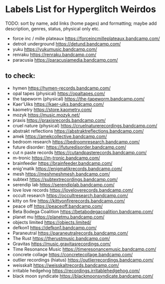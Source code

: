 # Labels List for Hyperglitch Weirdos

TODO: sort by name, add links (home pages) and formatting; maybe add description, genres, status, physical only etc.

- force inc / mille plateaux https://forceincmilleplateaux.bandcamp.com/
- detroit underground https://detund.bandcamp.com/
- yuku https://yukumusic.bandcamp.com/
- renraku https://renraku.bandcamp.com/
- paracusia https://paracusiamedia.bandcamp.com/

## to check:
- hymen https://hymen-records.bandcamp.com/
- opal tapes (physical) https://opaltapes.com/
- the tapeworm (physical) https://the-tapeworm.bandcamp.com/
- Kaer'Uiks https://kaer-uiks.bandcamp.com/
- kaometry https://store.kaometry.com/
- mozyk https://music.mozyk.net/
- praxis https://praxisrecords.bandcamp.com/
- cruel nature (physical) https://cruelnaturerecordings.bandcamp.com/
- abstrakt reflections https://abstraktreflections.bandcamp.com/
- amek https://amekcollective.bandcamp.com/
- bedroom research https://bedroomresearch.bandcamp.com/
- future disorder: https://futuredisorder.bandcamp.com/
- cut n paste records https://cutandpasterecords.bandcamp.com/
- m-tronic https://m-tronic.bandcamp.com/
- brainfeeder https://brainfeeder.bandcamp.com/
- enig'matik https://enigmatikrecords.bandcamp.com/
- mesh https://meshmeshmesh.bandcamp.com/
- subtext https://subtextrecordings.bandcamp.com/
- serendip lab https://serendiplab.bandcamp.com/
- love love records https://loveloverecords.bandcamp.com/
- occult research https://occultresearch.bandcamp.com/
- kitty on fire https://kittyonfirerecords.bandcamp.com/
- peace off https://peaceoff.bandcamp.com/
- Beta Bodega Coalition https://betabodegacoalition.bandcamp.com/
- planet mu https://planetmu.bandcamp.com/
- objects limited https://objects.limited/
- defkon1 https://defkon1.bandcamp.com/
- Paraneutral https://paraneutralrecords.bandcamp.com/
- The Rust https://therustmusic.bandcamp.com/
- Gravitas https://music.gravitasrecordings.com/
- Time Resonance Music https://timeresonancemusic.bandcamp.com/
- concrete collage https://concretecollage.bandcamp.com/
- outlier recordings (hiatus) https://outlierrecordings.bandcamp.com/
- weisskalt https://weisskaltrecords.bandcamp.com/
- irritable hedgehog https://recordings.irritablehedgehog.com/
- black moon syndicate https://blackmoonsyndicate.bandcamp.com/
